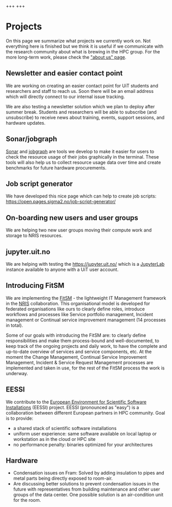+++
+++

# Projects

On this page we summarize what projects we currently work on. Not everything
here is finished but we think it is useful if we communicate with the research
community about what is brewing in the HPC group. For the more long-term work,
please check the ["about us" page](@/about.md).


## Newsletter and easier contact point

We are working on creating an easier contact point for UiT students and
researchers and staff to reach us. Soon there will be an email address which
will directly connect to our internal issue tracking.

We are also testing a newsletter solution which we plan to deploy after summer
break. Students and researchers will be able to subscribe (and unsubscribe) to
receive news about training, events, support sessions, and hardware updates.

 
## Sonar/jobgraph

[Sonar](https://github.com/NordicHPC/sonar) and
[jobgraph](https://github.com/NordicHPC/jobgraph) are tools we develop to make
it easier for users to check the resource usage of their jobs graphically in
the terminal. These tools will also help us to collect resource usage data over
time and create benchmarks for future hardware procurements.


## Job script generator

We have developed this nice page which can help to create job scripts:
<https://open.pages.sigma2.no/job-script-generator/>


## On-boarding new users and user groups

We are helping two new user groups moving their compute work and storage to
NRIS resources.


## jupyter.uit.no

We are helping with testing the <https://jupyter.uit.no/> which is a
[JupyterLab](https://jupyter.org/) instance available to anyone with a UiT user
account.


## Introducing FitSM

We are implementing the [FitSM](https://www.fitsm.eu) - the lightweight IT
Management framework in the [NRIS](https://documentation.sigma2.no)
collaboration. This organisational model is developed for federated
organisations like ours to clearly define roles, introduce workflows and
processes like Service portfolio management, Incident management or Continual
service improvement management (14 processes in total). 

Some of our goals with introducing the FitSM are: to clearly define
responsibilities and make them process-bound and well-documented, to keep track
of the ongoing projects and daily work, to have the complete and up-to-date
overview of services and service components, etc. At the moment the Change
Management, Continual Service Improvement Management, Incident & Service
Request Management processes are implemented and taken in use, for the rest of
the FitSM process the work is underway.


## EESSI

We contribute to the [European Environment for Scientific Software
Installations](https://www.eessi-hpc.org/) (EESSI) project. EESSI (pronounced
as "easy") is a collaboration between different European partners in HPC
community. Goal is to provide:
- a shared stack of scientific software installations
- uniform user experience: same software available on local laptop or
  workstation as in the cloud or HPC site
- no performance penalty: binaries optimized for your architectures


## Hardware

- Condensation issues on Fram: Solved by adding insulation to pipes and metal
  parts being directly exposed to room-air.
- Are discussing better solutions to prevent condensation issues in the future
  with representatives from building maintenance and other user groups of the
  data center. One possible solution is an air-condition unit for the room.
